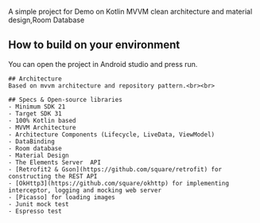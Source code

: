
A simple project for Demo on Kotlin MVVM clean architecture and material design,Room Database

## How to build on your environment
You can open the project in Android studio and press run.
```
## Architecture
Based on mvvm architecture and repository pattern.<br><br>

## Specs & Open-source libraries
- Minimum SDK 21
- Target SDK 31
- 100% Kotlin based
- MVVM Architecture
- Architecture Components (Lifecycle, LiveData, ViewModel)
- DataBinding
- Room database
- Material Design
- The Elements Server  API
- [Retrofit2 & Gson](https://github.com/square/retrofit) for constructing the REST API
- [OkHttp3](https://github.com/square/okhttp) for implementing interceptor, logging and mocking web server
- [Picasso] for loading images
- Junit mock test
- Espresso test
